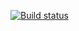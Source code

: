 [![Build status](https://ci.appveyor.com/api/projects/status/kxkemb9rr5xy098n?svg=true)](https://ci.appveyor.com/project/pavel88657/rest)
